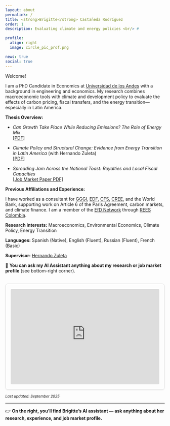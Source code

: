 ```yaml
---
layout: about
permalink: /
title: <strong>Brigitte</strong> Castañeda Rodríguez
order: 1
description: Evaluating climate and energy policies <br/> #

profile:
  align: right
  image: circle_pic_prof.png

news: true
social: true
---
```

Welcome!

I am a PhD Candidate in Economics at [Universidad de los Andes](https://economia.uniandes.edu.co/) with a background in engineering and economics. My research combines macroeconomic tools with climate and development policy to evaluate the effects of carbon pricing, fiscal transfers, and the energy transition—especially in Latin America.

**Thesis Overview:**

- *Can Growth Take Place While Reducing Emissions? The Role of Energy Mix*  
  [[PDF]](assets/docs/Can_growth_take_place_while_reducing_emissions.pdf)

- *Climate Policy and Structural Change: Evidence from Energy Transition in Latin America* (with Hernando Zuleta)  
  [[PDF]](assets/docs/Structural_change_and_climate_policies.pdf)

- *Spreading Jam Across the National Toast: Royalties and Local Fiscal Capacities*  
  [[Job Market Paper PDF]](assets/docs/JMP_Brigitte_Castaneda.pdf)

**Previous Affiliations and Experience:**

I have worked as a consultant for [GGGI](https://gggi.org/), [EDF](https://www.edf.org/), [CFS](https://cfs.uniandes.edu.co/es/), [CREE](https://creenergia.org/), and the World Bank, supporting work on Article 6 of the Paris Agreement, carbon markets, and climate finance. I am a member of the [EfD Network](https://www.efdinitiative.org/) through [REES Colombia](https://reesefdcolombia.uniandes.edu.co/).


**Research interests:** Macroeconomics, Environmental Economics, Climate Policy, Energy Transition

**Languages:** Spanish (Native), English (Fluent), Russian (Fluent), French (Basic)  

**Supervisor:** [Hernando Zuleta](https://scholar.google.com/citations?user=CgFQtFIAAAAJ&hl=en)


📌 **You can ask my AI Assistant anything about my research or job market profile** (see bottom-right corner).
<div class="ai-agent-container" style="border: 1px solid #ddd; padding: 1rem; border-radius: 8px; margin-top: 2rem; box-shadow: 0 2px 4px rgba(0,0,0,0.05);">
<iframe
src="https://brigitte-chatbot-667403711390.us-central1.run.app"
style="width: 100%; height: 300px; border: none; border-radius: 4px;"
title="Brigitte's AI Assistant">
</iframe>
</div>

<small>*Last updated: September 2025*</small>

---

👉 **On the right, you’ll find Brigitte’s AI assistant — ask anything about her research, experience, and job market profile.**

